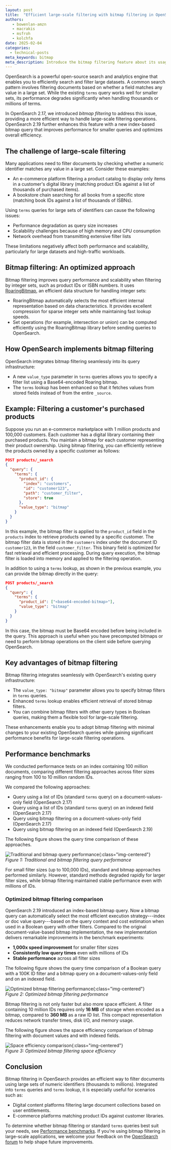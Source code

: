 ```yaml
---
layout: post
title:  "Efficient large-scale filtering with bitmap filtering in OpenSearch"
authors:
   - bowenlan-amzn
   - macrakis
   - msfroh
   - kolchfa
date: 2025-02-04
categories:
  - technical-posts
meta_keywords: bitmap
meta_description: Introduce the bitmap filtering feature about its usage and performance
---
```


OpenSearch is a powerful open-source search and analytics engine that enables you to efficiently search and filter large datasets. A common search pattern involves filtering documents based on whether a field matches any value in a large set. While the existing `terms` query works well for smaller sets, its performance degrades significantly when handling thousands or millions of terms.

In OpenSearch 2.17, we introduced _bitmap filtering_ to address this issue, providing a more efficient way to handle large-scale filtering operations. OpenSearch 2.19 further enhances this feature with a new index-based bitmap query that improves performance for smaller queries and optimizes overall efficiency.

## The challenge of large-scale filtering

Many applications need to filter documents by checking whether a numeric identifier matches any value in a large set. Consider these examples:

- An e-commerce platform filtering a product catalog to display only items in a customer's digital library (matching product IDs against a list of thousands of purchased items).
- A bookstore chain searching for all books from a specific store (matching book IDs against a list of thousands of ISBNs).

Using `terms` queries for large sets of identifiers can cause the following issues:

- Performance degradation as query size increases
- Scalability challenges because of high memory and CPU consumption
- Network overhead from transmitting extensive filter lists

These limitations negatively affect both performance and scalability, particularly for large datasets and high-traffic workloads.

## Bitmap filtering: An optimized approach

Bitmap filtering improves query performance and scalability when filtering by integer sets, such as product IDs or ISBN numbers. It uses [RoaringBitmap](https://github.com/RoaringBitmap/RoaringBitmap), an efficient data structure for handling integer sets:

- RoaringBitmap automatically selects the most efficient internal representation based on data characteristics. It provides excellent compression for sparse integer sets while maintaining fast lookup speeds.
- Set operations (for example, intersection or union) can be computed efficiently using the RoaringBitmap library before sending queries to OpenSearch.

## How OpenSearch implements bitmap filtering

OpenSearch integrates bitmap filtering seamlessly into its query infrastructure:

- A new `value_type` parameter in `terms` queries allows you to specify a filter list using a Base64-encoded Roaring bitmap.
- The `terms` lookup has been enhanced so that it fetches values from stored fields instead of from the entire `_source`.

## Example: Filtering a customer's purchased products

Suppose you run an e-commerce marketplace with 1 million products and 100,000 customers. Each customer has a digital library containing their purchased products. You maintain a bitmap for each customer representing their product ownership. Using bitmap filtering, you can efficiently retrieve the products owned by a specific customer as follows:

```json
POST products/_search
{
  "query": {
    "terms": {
      "product_id": {
        "index": "customers",
        "id": "customer123",
        "path": "customer_filter",
        "store": true
      },
      "value_type": "bitmap"
    }
  }
}
```

In this example, the bitmap filter is applied to the `product_id` field in the `products` index to retrieve products owned by a specific customer. The bitmap filter data is stored in the `customers` index under the document ID `customer123`, in the field `customer_filter`. This binary field is optimized for fast retrieval and efficient processing. During query execution, the bitmap filter is loaded into memory and applied to the filtering operation.

In addition to using a `terms` lookup, as shown in the previous example, you can provide the bitmap directly in the query:

```json
POST products/_search
{
  "query": {
    "terms": {
      "product_id": ["<base64-encoded-bitmap>"],
      "value_type": "bitmap"
    }
  }
}
```

In this case, the bitmap must be Base64 encoded before being included in the query. This approach is useful when you have precomputed bitmaps or need to perform bitmap operations on the client side before querying OpenSearch.

## Key advantages of bitmap filtering

Bitmap filtering integrates seamlessly with OpenSearch's existing query infrastructure:

- The `value_type: "bitmap"` parameter allows you to specify bitmap filters in `terms` queries.
- Enhanced `terms` lookup enables efficient retrieval of stored bitmap filters.
- You can combine bitmap filters with other query types in Boolean queries, making them a flexible tool for large-scale filtering.

These enhancements enable you to adopt bitmap filtering with minimal changes to your existing OpenSearch queries while gaining significant performance benefits for large-scale filtering operations.

## Performance benchmarks

We conducted performance tests on an index containing 100 million documents, comparing different filtering approaches across filter sizes ranging from 100 to 10 million random IDs.

We compared the following approaches:

- Query using a list of IDs (standard `terms` query) on a document-values-only field (OpenSearch 2.17)
- Query using a list of IDs (standard `terms` query) on an indexed field (OpenSearch 2.17)
- Query using bitmap filtering on a document-values-only field (OpenSearch 2.17)
- Query using bitmap filtering on an indexed field (OpenSearch 2.19)

The following figure shows the query time comparison of these approaches.

![Traditional and bitmap query performance](/assets/media/blog-images/2025-02-04-introduce-bitmap-filtering-feature/query_time_comparison.png){:class="img-centered"}  
*Figure 1: Traditional and bitmap filtering query performance*

For small filter sizes (up to 100,000 IDs), standard and bitmap approaches performed similarly. However, standard methods degraded rapidly for larger filter sizes, while bitmap filtering maintained stable performance even with millions of IDs.

### Optimized bitmap filtering comparison

OpenSearch 2.19 introduced an index-based bitmap query. Now a bitmap query can automatically select the most efficient execution strategy---index or doc value query---based on the query context and cost estimation when used in a Boolean query with other filters. Compared to the original document-value-based bitmap implementation, the new implementation delivers remarkable improvements in the benchmark experiments:

- **1,000x speed improvement** for smaller filter sizes
- **Consistently low query times** even with millions of IDs
- **Stable performance** across all filter sizes

The following figure shows the query time comparison of a Boolean query with a 100K ID filter and a bitmap query on a document-values-only field and on an indexed field.

![Optimized bitmap filtering performance](/assets/media/blog-images/2025-02-04-introduce-bitmap-filtering-feature/query_time_comparison_bitmap_index_docvalues.png){:class="img-centered"}  
*Figure 2: Optimized bitmap filtering performance*

Bitmap filtering is not only faster but also more space efficient. A filter containing 10 million IDs requires only **16 MB** of storage when encoded as a bitmap, compared to **360 MB** as a raw ID list. This compact representation reduces network transfer times, disk I/O, and memory usage.

The following figure shows the space efficiency comparison of bitmap filtering with document values and with indexed fields.

![Space efficiency comparison](/assets/media/blog-images/2025-02-04-introduce-bitmap-filtering-feature/data_size_comparison.png){:class="img-centered"}  
*Figure 3: Optimized bitmap filtering space efficiency*


## Conclusion

Bitmap filtering in OpenSearch provides an efficient way to filter documents using large sets of numeric identifiers (thousands to millions). Integrated into `terms` queries and `terms` lookup, it is especially useful for scenarios such as:

- Digital content platforms filtering large document collections based on user entitlements.
- E-commerce platforms matching product IDs against customer libraries.

To determine whether bitmap filtering or standard `terms` queries best suit your needs, see [Performance benchmarks](#performance-benchmarks). If you're using bitmap filtering in large-scale applications, we welcome your feedback on the [OpenSearch forum](https://forum.opensearch.org/) to help shape future improvements.